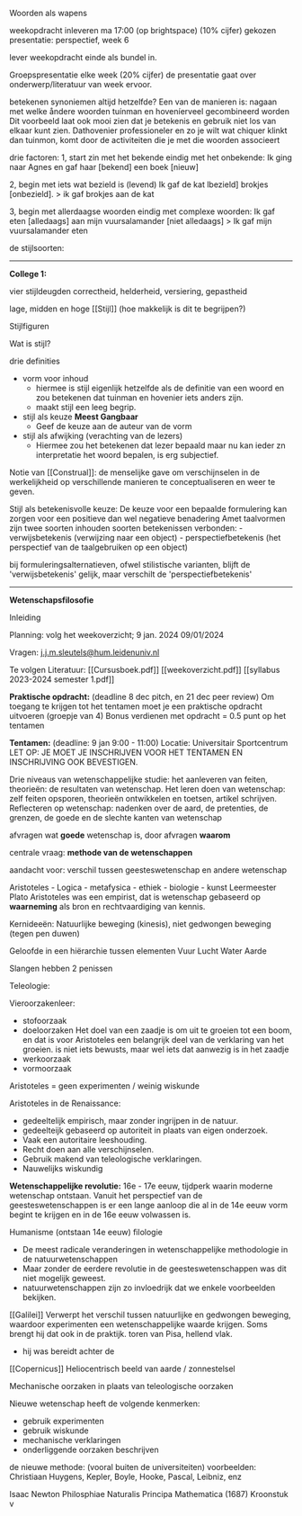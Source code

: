 
Woorden als wapens

weekopdracht inleveren ma 17:00 (op brightspace) (10% cijfer)
gekozen presentatie: perspectief, week 6

lever weekopdracht einde als bundel in.


Groepspresentatie elke week (20% cijfer)
	de presentatie gaat over onderwerp/literatuur van week ervoor.

betekenen synoniemen altijd hetzelfde?
Een van de manieren is: nagaan
met welke åndere woorden tuínman en hoveníerveel
gecombineerd worden
Dit voorbeeld laat ook mooi zien dat
je betekenis en gebruik niet los van elkaar kunt zien.
Dathovenier professioneler en zo je wilt wat chiquer
klinkt dan tuinmon, komt door de activiteiten die je
met die woorden associeert

drie factoren:
1, start zin met het bekende eindig met het onbekende:
Ik ging naar Agnes en gaf haar [bekend] een boek [nieuw]

2, begin met iets wat bezield is (levend)
Ik gaf de kat lbezield] brokjes [onbezield]. > ik gaf brokjes aan de kat

3, begin met allerdaagse woorden eindig met complexe woorden:
Ik gaf eten [alledaags] aan mijn vuursalamander [niet alledaags] > Ik gaf mijn vuursalamander eten

de stijlsoorten:



---

**College 1:**

vier stijldeugden
	correctheid, helderheid, versiering, gepastheid

lage, midden en hoge [[Stijl]]
(hoe makkelijk is dit te begrijpen?)

Stijlfiguren

Wat is stijl?

drie definities
- vorm voor inhoud 
	- hiermee is stijl eigenlijk hetzelfde als de definitie van een woord en zou betekenen dat tuinman en hovenier iets anders zijn.
	- maakt stijl een leeg begrip.
- stijl als keuze **Meest Gangbaar**
	- Geef de keuze aan de auteur van de vorm
- stijl als afwijking (verachting van de lezers)
	- Hiermee zou het betekenen dat lezer bepaald maar nu kan ieder zn interpretatie het woord bepalen, is erg subjectief.

Notie van [[Construal]]: de menselijke gave om verschijnselen in de werkelijkheid op verschillende manieren te conceptualiseren en weer te geven.

Stijl als betekenisvolle keuze:
	De keuze voor een bepaalde formulering kan zorgen voor een positieve dan wel negatieve benadering
	Amet taalvormen zijn twee soorten inhouden soorten betekenissen verbonden:
		- verwijsbetekenis (verwijzing naar een object)
		- perspectiefbetekenis (het perspectief van de taalgebruiken op een object)

bij formuleringsalternatieven, ofwel stilistische varianten, blijft de 'verwijsbetekenis' gelijk, maar verschilt de 'perspectiefbetekenis'

----

**Wetenschapsfilosofie**

Inleiding

Planning:
volg het weekoverzicht;
9 jan. 2024 09/01/2024

Vragen:
j.j.m.sleutels@hum.leidenuniv.nl

Te volgen Literatuur:
[[Cursusboek.pdf]]
[[weekoverzicht.pdf]]
[[syllabus 2023-2024 semester 1.pdf]]


**Praktische opdracht:** (deadline 8 dec pitch, en 21 dec peer review)
Om toegang te krijgen tot het tentamen moet je een praktische opdracht uitvoeren (groepje van 4)
Bonus verdienen met opdracht = 0.5 punt op het tentamen

**Tentamen:** (deadline: 9 jan 9:00 - 11:00)
Locatie: Universitair Sportcentrum
LET OP: JE MOET JE INSCHRIJVEN VOOR HET TENTAMEN EN INSCHRIJVING OOK BEVESTIGEN.


Drie niveaus van wetenschappelijke studie:
	het aanleveren van feiten, theorieën: de resultaten van wetenschap.
	Het leren doen van wetenschap: zelf feiten opsporen, theorieën ontwikkelen en toetsen, artikel schrijven.
	Reflecteren op wetenschap: nadenken over de aard, de pretenties, de grenzen, de goede en de slechte kanten van wetenschap

afvragen wat **goede** wetenschap is, door afvragen **waarom**

centrale vraag: **methode van de wetenschappen**

aandacht voor: verschil tussen geesteswetenschap en andere wetenschap

Aristoteles
	- Logica
	- metafysica
	- ethiek
	- biologie
	- kunst
Leermeester Plato
Aristoteles was een empirist, dat is wetenschap gebaseerd op **waarneming** als bron en rechtvaardiging van kennis.

Kernideeën:
Natuurlijke beweging (kinesis), niet gedwongen beweging (tegen pen duwen)

Geloofde in een hiërarchie tussen elementen
Vuur
Lucht
Water
Aarde

Slangen hebben 2 penissen

Teleologie:

Vieroorzakenleer:
- stofoorzaak
- doeloorzaken
	Het doel van een zaadje is om uit te groeien tot een boom, en dat is voor Aristoteles een belangrijk deel van de verklaring van het groeien.
	is niet iets bewusts, maar wel iets dat aanwezig is in het zaadje
- werkoorzaak
- vormoorzaak

Aristoteles = geen experimenten / weinig wiskunde


Aristoteles in de Renaissance:
- gedeeltelijk empirisch, maar zonder ingrijpen in de natuur.
- gedeelteijk gebaseerd op autoriteit in plaats van eigen onderzoek.
- Vaak een autoritaire leeshouding.
- Recht doen aan alle verschijnselen.
- Gebruik makend van teleologische verklaringen.
- Nauwelijks wiskundig

**Wetenschappelijke revolutie:**
16e - 17e eeuw, tijdperk waarin moderne wetenschap ontstaan.
Vanuit het perspectief van de geesteswetenschappen is er een lange aanloop die al in de 14e eeuw vorm begint te krijgen en in de 16e eeuw volwassen is.

Humanisme (ontstaan 14e eeuw)
filologie

- De meest radicale veranderingen in wetenschappelijke methodologie in de natuurwetenschappen
- Maar zonder de eerdere revolutie in de geesteswetenschappen was dit niet mogelijk geweest.
- natuurwetenschappen zijn zo invloedrijk dat we enkele voorbeelden bekijken.

[[Galilei]]
Verwerpt het verschil tussen natuurlijke en gedwongen beweging, waardoor experimenten een wetenschappelijke waarde krijgen.
Soms brengt hij dat ook in de praktijk. toren van Pisa, hellend vlak.
- hij was bereidt achter de 

[[Copernicus]]
Heliocentrisch beeld van aarde / zonnestelsel

Mechanische oorzaken in plaats van teleologische oorzaken

Nieuwe wetenschap heeft de volgende kenmerken:
- gebruik experimenten
- gebruik wiskunde
- mechanische verklaringen
- onderliggende oorzaken beschrijven

de nieuwe methode: (vooral buiten de universiteiten)
voorbeelden: Christiaan Huygens, Kepler, Boyle, Hooke, Pascal, Leibniz, enz

Isaac Newton
Philosphiae Naturalis Principa Mathematica (1687)
Kroonstuk v
















